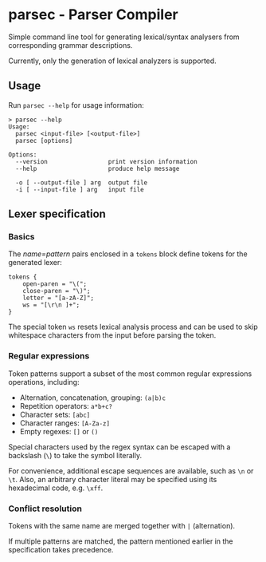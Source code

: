 # parsec - Parser Compiler

Simple command line tool for generating lexical/syntax analysers from corresponding grammar descriptions.

Currently, only the generation of lexical analyzers is supported.

## Usage

Run `parsec --help` for usage information:

```console
> parsec --help
Usage:
  parsec <input-file> [<output-file>]
  parsec [options]

Options:
  --version                 print version information
  --help                    produce help message

  -o [ --output-file ] arg  output file
  -i [ --input-file ] arg   input file
```

## Lexer specification

### Basics

The *name=pattern* pairs enclosed in a `tokens` block define tokens for the generated lexer:

```
tokens {
    open-paren = "\(";
    close-paren = "\)";
    letter = "[a-zA-Z]";
    ws = "[\r\n ]+";
}
```

The special token `ws` resets lexical analysis process and can be used to skip whitespace characters from the input before parsing the token.

### Regular expressions

Token patterns support a subset of the most common regular expressions operations, including:
 - Alternation, concatenation, grouping: `(a|b)c`
 - Repetition operators: `a*b+c?`
 - Character sets: `[abc]`
 - Character ranges: `[A-Za-z]`
 - Empty regexes: `[]` or `()`

Special characters used by the regex syntax can be escaped with a backslash (`\`) to take the symbol literally.

For convenience, additional escape sequences are available, such as `\n` or `\t`.
Also, an arbitrary character literal may be specified using its hexadecimal code, e.g. `\xff`.

### Conflict resolution

Tokens with the same name are merged together with `|` (alternation).

If multiple patterns are matched, the pattern mentioned earlier in the specification takes precedence.
